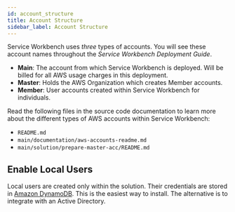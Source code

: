 ```yaml
---
id: account_structure
title: Account Structure
sidebar_label: Account Structure
---
```


Service Workbench uses _three_ types of accounts. You will see these account names throughout the _Service Workbench Deployment Guide_. 
- **Main**: The account from which Service Workbench is deployed. Will be billed for all AWS usage charges in this deployment.
- **Master**: Holds the AWS Organization which creates Member accounts.
- **Member**: User accounts created within Service Workbench for individuals.

Read the following files in the source code documentation to learn more about the different types of AWS accounts within Service Workbench: 

- `README.md`
- `main/documentation/aws-accounts-readme.md`
- `main/solution/prepare-master-acc/README.md`

## Enable Local Users

Local users are created only within the solution. Their credentials are stored in [Amazon DynamoDB](https://aws.amazon.com/dynamodb/?nc2=type_a). This is the easiest way to install. The alternative is to integrate with an Active Directory.
